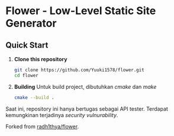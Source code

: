 # Flower - Low-Level Static Site Generator

## Quick Start

1. **Clone this repository**
   ```bash
   git clone https://github.com/Yuuki1578/flower.git
   cd flower
   ```

2. **Building**
   Untuk build project, dibutuhkan _cmake_ dan _make_
   ```bash
   cmake --build .
   ```

Saat ini, repository ini hanya bertugas sebagai API tester. Terdapat kemungkinan terjadinya _security vulnurability_.

Forked from [radh1thya/flower](https://github.com/radh1tya/flower.git).
